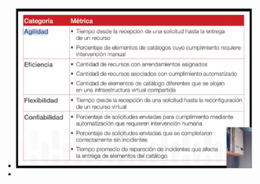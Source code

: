 - ![ScreenShot Tool -20240609153612.png](../assets/ScreenShot_Tool_-20240609153612_1717961791647_0.png)
-